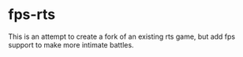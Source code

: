 # fps-rts

This is an attempt to create a fork of an existing rts game, but add fps support to make more intimate battles.  
